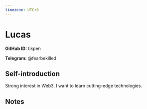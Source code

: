 ```yaml
---
timezone: UTC+8
---
```


# Lucas

**GitHub ID:** tikpen

**Telegram:** @fearbekilled

## Self-introduction

Strong interest in Web3, I want to learn cutting-edge technologies.

## Notes

<!-- Content_START -->


<!-- Content_END -->

